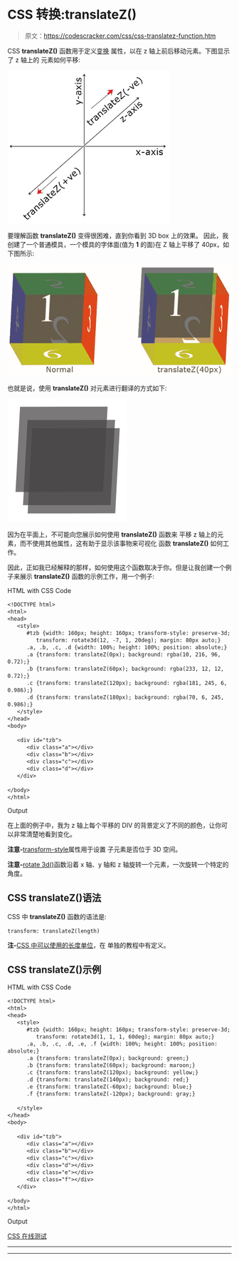 # CSS 转换:translateZ()

> 原文：<https://codescracker.com/css/css-translatez-function.htm>

CSS **translateZ()** 函数用于定义[变换](/css/css-transform.htm) 属性，以在 z 轴上前后移动元素。下图显示了 z 轴上的 元素如何平移:

![css translateZ function](img/453dd68ce1bb3d2d7797d15f169509ab.png)

要理解函数 **translateZ()** 变得很困难，直到你看到 3D box 上的效果。 因此，我创建了一个普通模具，一个模具的字体面(值为 **1** 的面)在 Z 轴上平移了 40px，如下图所示:

![css translateZ example](img/8bcccc7e797957e26777e6631cb2b3f6.png)

也就是说，使用 **translateZ()** 对元素进行翻译的方式如下:

![css 3d translation translatez](img/fc29634280d7131b394566461687440d.png)

因为在平面上，不可能向您展示如何使用 **translateZ()** 函数来 平移 z 轴上的元素，而不使用其他属性，这有助于显示该事物来可视化 函数 **translateZ()** 如何工作。

因此，正如我已经解释的那样，如何使用这个函数取决于你。但是让我创建一个例子来展示 **translateZ()** 函数的示例工作，用一个例子:

HTML with CSS Code

```
<!DOCTYPE html>
<html>
<head>
   <style>
      #tzb {width: 160px; height: 160px; transform-style: preserve-3d;
         transform: rotate3d(12, -7, 1, 20deg); margin: 80px auto;}
      .a, .b, .c, .d {width: 100%; height: 100%; position: absolute;}
      .a {transform: translateZ(0px); background: rgba(10, 216, 96, 0.72);}
      .b {transform: translateZ(60px); background: rgba(233, 12, 12, 0.72);}
      .c {transform: translateZ(120px); background: rgba(181, 245, 6, 0.986);}
      .d {transform: translateZ(180px); background: rgba(70, 6, 245, 0.986);}
   </style>
</head>
<body>

   <div id="tzb">
      <div class="a"></div>
      <div class="b"></div>
      <div class="c"></div>
      <div class="d"></div>
   </div>

</body>
</html>
```

Output

在上面的例子中，我为 z 轴上每个平移的 DIV 的背景定义了不同的颜色，让你可以非常清楚地看到变化。

**注意-**[transform-style](/css/css-transform-style.htm)属性用于设置 子元素是否位于 3D 空间。

**注意-**[rotate 3d()](/css/css-rotate3d-function.htm)函数沿着 x 轴、y 轴和 z 轴旋转一个元素，一次旋转一个特定的角度。

## CSS translateZ()语法

CSS 中 **translateZ()** 函数的语法是:

```
transform: translateZ(length)
```

**注-**[CSS 中可以使用的长度单位](/css/css-length-units.htm)，在 单独的教程中有定义。

## CSS translateZ()示例

HTML with CSS Code

```
<!DOCTYPE html>
<html>
<head>
   <style>
      #tzb {width: 160px; height: 160px; transform-style: preserve-3d;
         transform: rotate3d(1, 1, 1, 60deg); margin: 80px auto;}
      .a, .b, .c, .d, .e, .f {width: 100%; height: 100%; position: absolute;}
      .a {transform: translateZ(0px); background: green;}
      .b {transform: translateZ(60px); background: maroon;}
      .c {transform: translateZ(120px); background: yellow;}
      .d {transform: translateZ(140px); background: red;}
      .e {transform: translateZ(-60px); background: blue;}
      .f {transform: translateZ(-120px); background: gray;}

   </style>
</head>
<body>

   <div id="tzb">
      <div class="a"></div>
      <div class="b"></div>
      <div class="c"></div>
      <div class="d"></div>
      <div class="e"></div>
      <div class="f"></div>
   </div>

</body>
</html>
```

Output

[CSS 在线测试](/exam/showtest.php?subid=5)

* * *

* * *